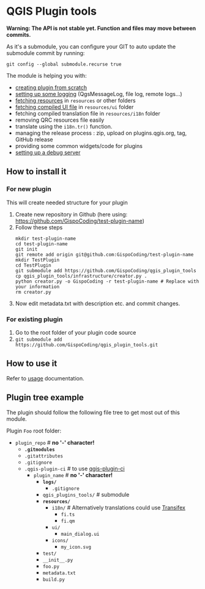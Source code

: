 # QGIS Plugin tools

**Warning: The API is not stable yet. Function and files may move between commits.**

As it's a submodule, you can configure your GIT to auto update the submodule commit by running:

`git config --global submodule.recurse true`

The module is helping you with:
* [creating plugin from scratch](./README.md#For-new-plugin)
* [setting up some logging](docs/usage.md#Logging) (QgsMessageLog, file log, remote logs...)
* [fetching resources](docs/usage.md#Resource-tools) in `resources` or other folders
* [fetching compiled UI file](docs/usage.md#Resource-tools) in `resources/ui` folder
* fetching compiled translation file in `resources/i18n` folder
* removing QRC resources file easily
* translate using the `i18n.tr()` function.
* managing the release process : zip, upload on plugins.qgis.org, tag, GitHub release
* providing some common widgets/code for plugins
* [setting up a debug server](docs/usage.md#Debug-server)

## How to install it

### For new plugin
This will create needed structure for your plugin

1. Create new repository in Github (here using: https://github.com/GispoCoding/test-plugin-name)
2. Follow these steps
    ```shell script
    mkdir test-plugin-name
    cd test-plugin-name
    git init
    git remote add origin git@github.com:GispoCoding/test-plugin-name
    mkdir TestPlugin
    cd TestPlugin
    git submodule add https://github.com/GispoCoding/qgis_plugin_tools
    cp qgis_plugin_tools/infrastructure/creator.py .
    python creator.py -o GispoCoding -r test-plugin-name # Replace with your information
    rm creator.py
    ```
3. Now edit metadata.txt with description etc. and commit changes.

### For existing plugin
1. Go to the root folder of your plugin code source
2. `git submodule add https://github.com/GispoCoding/qgis_plugin_tools.git`


## How to use it

Refer to [usage](docs/usage.md) documentation.


## Plugin tree example

The plugin should follow the following file tree to get most out of this module.

Plugin `Foo` root folder:
* `plugin_repo` # **no '-' character!**
    * **`.gitmodules`**
    * `.gitattributes`
    * `.gitignore`
    * `.qgis-plugin-ci` # to use [qgis-plugin-ci](https://github.com/opengisch/qgis-plugin-ci)
        * `plugin_name` # **no '-' character!**
          * **`logs/`**
            * `.gitignore`
          * `qgis_plugins_tools/` # submodule
          * **`resources/`**
            * `i18n/` # Alternatively translations could use [Transifex](infrastructure/template/root/docs/development.md#Translating)
              * `fi.ts`
              * `fi.qm`
            * `ui/`
              * `main_dialog.ui`
            * `icons/`
              * `my_icon.svg`
          * `test/`
          * `__init__.py`
          * `foo.py`
          * `metadata.txt`
          * `build.py`
